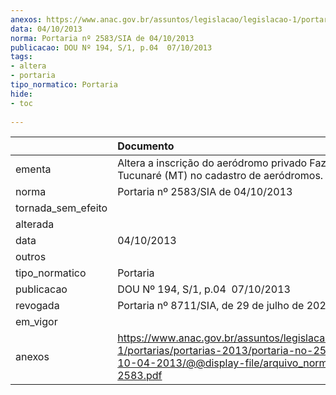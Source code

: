 ```yaml
---
anexos: https://www.anac.gov.br/assuntos/legislacao/legislacao-1/portarias/portarias-2013/portaria-no-2583-sia-de-10-04-2013/@@display-file/arquivo_norma/PA2013-2583.pdf
data: 04/10/2013
norma: Portaria nº 2583/SIA de 04/10/2013
publicacao: DOU Nº 194, S/1, p.04  07/10/2013
tags:
- altera
- portaria
tipo_normatico: Portaria
hide: 
- toc 
 
---
```


|                    | Documento                                                                                                                                                         |
|:-------------------|:------------------------------------------------------------------------------------------------------------------------------------------------------------------|
| ementa             | Altera a inscrição do aeródromo privado Fazenda Tucunaré (MT) no cadastro de aeródromos.                                                                          |
| norma              | Portaria nº 2583/SIA de 04/10/2013                                                                                                                                |
| tornada_sem_efeito |                                                                                                                                                                   |
| alterada           |                                                                                                                                                                   |
| data               | 04/10/2013                                                                                                                                                        |
| outros             |                                                                                                                                                                   |
| tipo_normatico     | Portaria                                                                                                                                                          |
| publicacao         | DOU Nº 194, S/1, p.04  07/10/2013                                                                                                                                 |
| revogada           | Portaria nº 8711/SIA, de 29 de julho de 2022.                                                                                                                     |
| em_vigor           |                                                                                                                                                                   |
| anexos             | https://www.anac.gov.br/assuntos/legislacao/legislacao-1/portarias/portarias-2013/portaria-no-2583-sia-de-10-04-2013/@@display-file/arquivo_norma/PA2013-2583.pdf |